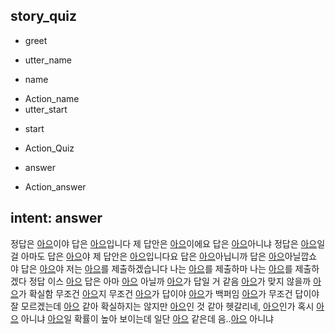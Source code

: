 ## story_quiz
* greet 
 - utter_name
 * name
 - Action_name
 - utter_start
* start
 - Action_Quiz
* answer
 - Action_answer
 ## intent: answer
정답은 [아으](answer)이야
답은 [아으](answer)입니다
제 답안은 [아으](answer)이에요
답은 [아으](answer)아니냐
정답은 [아으](answer)일걸
아마도 답은 [아으](answer)야
제 답안은 [아으](answer)입니다요
답은 [아으](answer)아닙니까
답은 [아으](answer)아닐깝쇼
야 답은 [아으](answer)야
저는 [아으](answer)를 제출하겠습니다
나는 [아으](answer)를 제출하마
나는 [아으](answer)를 제출하겠다
정답 이스 [아으](answer)
답은 아마 [아으](answer) 아닐까
[아으](answer)가 답일 거 같음
[아으](answer)가 맞지 않을까
[아으](answer)가 확실함
무조건 [아으](answer)지
무조건 [아으](answer)가 답이야
[아으](answer)가 백퍼임
[아으](answer)가 무조건 답이야
잘 모르겠는데 [아으](answer) 같아
확실하지는 않지만 [아으](answer)인 것 같아
헷갈리네, [아으](answer)인가
혹시 [아으](answer) 아니냐
[아으](answer)일 확률이 높아 보이는데
일단 [아으](answer) 같은데
음..[아으](answer) 아니냐
